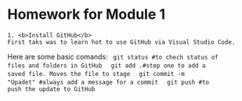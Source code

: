 # Homework for Module 1
```
1. <b>Install GitHub</b>
First taks was to learn hot to use GitHub via Visual Studio Code.
```
Here are some basic comands:
<code>
git status #to chech status of files and folders in GitHub
</code>
<code>
git add .#step one to add a saved file. Moves the file to stage
</code>
<code>
git commit -m "Upadet" #always add a message for a commit
</code>
<code>
git push #to push the update to GitHub
</code>